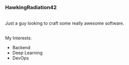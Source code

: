 
### HawkingRadiation42
<br>
Just a guy looking to craft some really awesome software.
<br>
<br>

My Interests:
* Backend 
* Deep Learning
* DevOps

<br>


<!-- ![hawkingradiation's github stats](https://github-readme-stats.vercel.app/api?username=HawkingRadiation42&show_icons=true&hide_border=False&theme=dracula&count_private=true) --> 

<!-- ![](https://komarev.com/ghpvc/?username=hawkingradiation42&color=ff69b4) -->

<br> 
